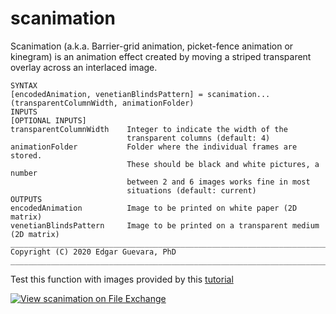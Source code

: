 # scanimation
Scanimation (a.k.a. Barrier-grid animation, picket-fence animation or
kinegram) is an animation effect created by moving a striped transparent
overlay across an interlaced image.

```
SYNTAX
[encodedAnimation, venetianBlindsPattern] = scanimation...
(transparentColumnWidth, animationFolder)
INPUTS
[OPTIONAL INPUTS]
transparentColumnWidth    Integer to indicate the width of the
                          transparent columns (default: 4)
animationFolder           Folder where the individual frames are stored.
                          These should be black and white pictures, a number 
                          between 2 and 6 images works fine in most 
                          situations (default: current)
OUTPUTS
encodedAnimation          Image to be printed on white paper (2D matrix)
venetianBlindsPattern     Image to be printed on a transparent medium (2D matrix)
______________________________________________________________________________
Copyright (C) 2020 Edgar Guevara, PhD
______________________________________________________________________________
```
Test this function with images provided by this [tutorial](http://www.youtube.com/watch?v=MfynPd2PW0Y)

[![View scanimation on File Exchange](https://www.mathworks.com/matlabcentral/images/matlab-file-exchange.svg)](https://www.mathworks.com/matlabcentral/fileexchange/80706-scanimation)
